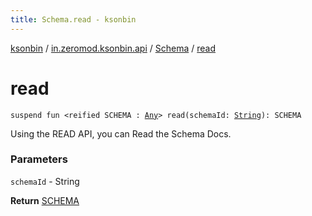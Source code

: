 ```yaml
---
title: Schema.read - ksonbin
---
```


[ksonbin](../../index.html) / [in.zeromod.ksonbin.api](../index.html) / [Schema](index.html) / [read](./read.html)

# read

`suspend fun <reified SCHEMA : `[`Any`](https://kotlinlang.org/api/latest/jvm/stdlib/kotlin/-any/index.html)`> read(schemaId: `[`String`](https://kotlinlang.org/api/latest/jvm/stdlib/kotlin/-string/index.html)`): SCHEMA`

Using the READ API, you can Read the Schema Docs.

### Parameters

`schemaId` - String

**Return**
[SCHEMA](read.html#SCHEMA)

